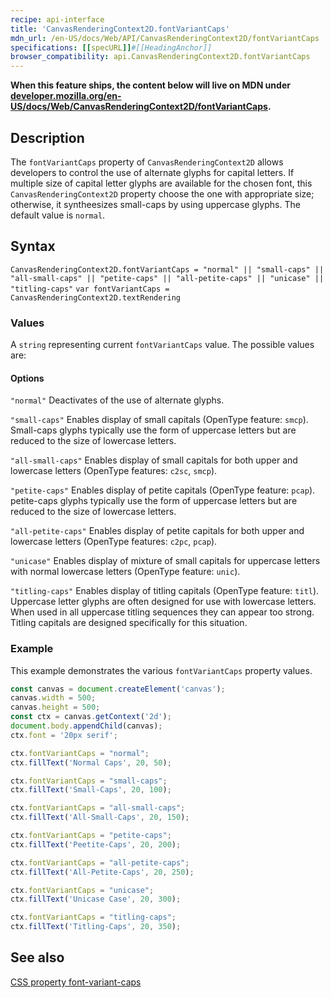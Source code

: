 ```yaml
---
recipe: api-interface
title: 'CanvasRenderingContext2D.fontVariantCaps'
mdn_url: /en-US/docs/Web/API/CanvasRenderingContext2D/fontVariantCaps
specifications: [[specURL]]#[[HeadingAnchor]]
browser_compatibility: api.CanvasRenderingContext2D.fontVariantCaps
---
```



**When this feature ships, the content below will live on MDN under
[developer.mozilla.org/en-US/docs/Web/CanvasRenderingContext2D/fontVariantCaps](https://developer.mozilla.org/en-US/docs/Web/CanvasRenderingContext2D/fontVariantCaps).**

## Description

The `fontVariantCaps` property of `CanvasRenderingContext2D` allows developers
to control the use of alternate glyphs for capital letters. If multiple size 
of capital letter glyphs are available for the chosen font, this 
`CanvasRenderingContext2D` property choose the one with appropriate size; 
otherwise, it syntheesizes small-caps by using uppercase glyphs. The default 
value is `normal`.


## Syntax

`CanvasRenderingContext2D.fontVariantCaps = "normal" || "small-caps" || "all-small-caps" || "petite-caps" || "all-petite-caps" || "unicase" || "titling-caps"`
`var fontVariantCaps = CanvasRenderingContext2D.textRendering`

### Values

A `string` representing current `fontVariantCaps` value. The possible values are:

#### Options

`"normal"`
Deactivates of the use of alternate glyphs.

`"small-caps"`
Enables display of small capitals (OpenType feature: `smcp`). Small-caps glyphs
typically use the form of uppercase letters but are reduced to the size of
lowercase letters.

`"all-small-caps"`
Enables display of small capitals for both upper and lowercase letters 
(OpenType features: `c2sc`, `smcp`).

`"petite-caps"`
Enables display of petite capitals (OpenType feature: `pcap`). petite-caps glyphs
typically use the form of uppercase letters but are reduced to the size of
lowercase letters.


`"all-petite-caps"`
Enables display of petite capitals for both upper and lowercase letters 
(OpenType features: `c2pc`, `pcap`).

`"unicase"`
Enables display of mixture of small capitals for uppercase letters with normal 
lowercase letters (OpenType feature: `unic`).

`"titling-caps"`
Enables display of titling capitals (OpenType feature: `titl`). Uppercase 
letter glyphs are often designed for use with lowercase letters. When used in 
all uppercase titling sequences they can appear too strong. Titling capitals 
are designed specifically for this situation.


### Example

This example demonstrates the various `fontVariantCaps` property values.

```js
const canvas = document.createElement('canvas');
canvas.width = 500;
canvas.height = 500;
const ctx = canvas.getContext('2d');
document.body.appendChild(canvas);
ctx.font = '20px serif';

ctx.fontVariantCaps = "normal";
ctx.fillText('Normal Caps', 20, 50);

ctx.fontVariantCaps = "small-caps";
ctx.fillText('Small-Caps', 20, 100);

ctx.fontVariantCaps = "all-small-caps";
ctx.fillText('All-Small-Caps', 20, 150);

ctx.fontVariantCaps = "petite-caps";
ctx.fillText('Peetite-Caps', 20, 200);

ctx.fontVariantCaps = "all-petite-caps";
ctx.fillText('All-Petite-Caps', 20, 250);

ctx.fontVariantCaps = "unicase";
ctx.fillText('Unicase Case', 20, 300);

ctx.fontVariantCaps = "titling-caps";
ctx.fillText('Titling-Caps', 20, 350);
```

## See also
[CSS property font-variant-caps](https://developer.mozilla.org/en-US/docs/Web/CSS/font-variant-caps)
